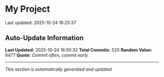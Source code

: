 # My Project


Last updated: 2025-10-24 16:25:37















































































































































































































































































































































































































































































































































































































































































































































































































































































































































## Auto-Update Information

**Last Updated:** 2025-10-24 16:50:32
**Total Commits:** 520
**Random Value:** 8477
**Quote:** _Commit often, commit early._

---
_This section is automatically generated and updated._